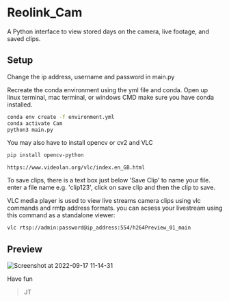 # Reolink_Cam
A Python interface to view stored days on the camera, live footage, and saved clips. 


## Setup
Change the ip address, username and password in main.py  

Recreate the conda environment using the yml file and conda. 
Open up linux terminal, mac terminal, or windows CMD 
make sure you have conda installed.
```bash
conda env create -f environment.yml
conda activate Cam
python3 main.py
```
You may also have to install opencv or cv2 and VLC
```bash
pip install opencv-python
```
```
https://www.videolan.org/vlc/index.en_GB.html
```
To save clips, there is a text box just below 'Save Clip' to name your file.
enter a file name e.g. 'clip123', click on save clip and then the clip to save.

VLC media player is used to view live streams camera clips using vlc commands and rmtp address formats.
you can acsess your livestream using this command as a standalone viewer:
```bash 
vlc rtsp://admin:password@ip_address:554/h264Preview_01_main
```

## Preview
![Screenshot at 2022-09-17 11-14-31](https://user-images.githubusercontent.com/51917264/190851760-a9f68216-5a67-425f-94a4-f06e131fd4bc.png)

Have fun
> JT
